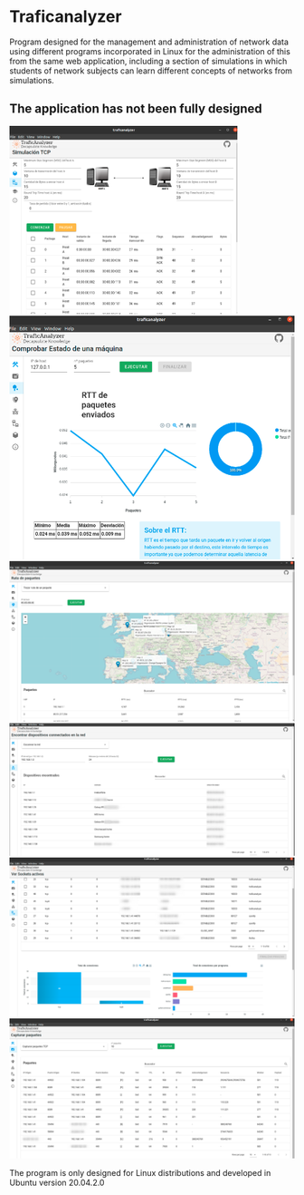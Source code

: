 # Traficanalyzer 

Program designed for the management and administration of network data using different programs incorporated in Linux for the administration of this from the same web application, including a section of simulations in which students of network subjects can learn different concepts of networks from simulations.

## The application has not been fully designed 

<img src="/public/1.png" alt="My cool logo" width="80%" height="80%" /> 
<img src="/public/2.png" alt="My cool logo"/> 
<img src="/public/3.png" alt="My cool logo"/> 
<img src="/public/4.png" alt="My cool logo"/> 
<img src="/public/5.png" alt="My cool logo"/> 
<img src="/public/6.png" alt="My cool logo"/> 

The program is only designed for Linux distributions and developed in Ubuntu version 20.04.2.0
